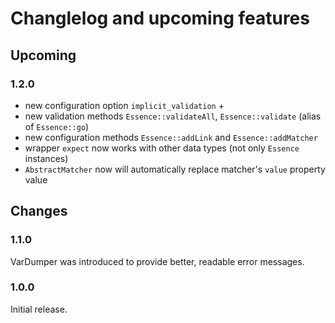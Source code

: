 # Changlelog and upcoming features

## Upcoming

### 1.2.0

- new configuration option `implicit_validation` +
- new validation methods `Essence::validateAll`, `Essence::validate` (alias of `Essence::go`)
- new configuration methods `Essence::addLink` and `Essence::addMatcher`
- wrapper `expect` now works with other data types (not only `Essence` instances)
- `AbstractMatcher` now will automatically replace matcher's `value` property value

## Changes

### 1.1.0

VarDumper was introduced to provide better, readable error messages.

### 1.0.0

Initial release.
